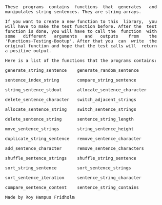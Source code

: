 
<pre>
These  programs  contains  functions  that  generates   and
manipulates string sentences. They are string arrays.

If you want to create a new function to this  library,  you
will have to make the test function before. After the  test
function is done, you will have to call the  function  with
some   different   arguments   and   outputs    from    the
'Functions-Testing-Bootup'. After that you  can  write  the
original function and hope that the test calls will  return
a positive output.

Here is a list of the functions that the programs contains:

generate_string_sentence    generate_random_sentence

sentence_index_string       compare_string_sentence

string_sentence_stdout      allocate_sentence_character

delete_sentence_character   switch_adjacent_strings

allocate_sentence_string    switch_sentence_strings

delete_sentence_string      sentence_string_length

move_sentence_strings       string_sentence_height

duplicate_string_sentence   remove_sentence_character

add_sentence_character      remove_sentence_characters

shuffle_sentence_strings    shuffle_string_sentence

sort_string_sentence        sort_sentence_strings

sort_sentence_iteration     sentence_string_character

compare_sentence_content    sentence_string_contains

Made by Roy Hampus Fridholm
</pre>
